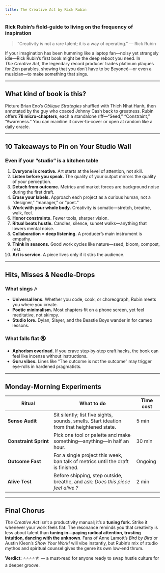 ```yaml
---
title: The Creative Act by Rick Rubin
---
```


<!-- # Tuning In to *The Creative Act: A Way of Being*   -->

### Rick Rubin’s field‑guide to living on the frequency of inspiration

> “Creativity is not a rare talent; it is a way of operating.” — Rick Rubin

If your imagination has been humming like a laptop fan—noisy yet strangely idle—Rick Rubin’s first book might be the deep reboot you need. In *The Creative Act*, the legendary record producer trades platinum plaques for Zen parables, showing that you don’t have to be Beyoncé—or even a musician—to make something that sings.

---

## What kind of book is this?

Picture Brian Eno’s *Oblique Strategies* shuffled with Thich Nhat Hanh, then annotated by the guy who coaxed Johnny Cash back to greatness. Rubin offers **78 micro‑chapters**, each a standalone riff—“Seed,” “Constraint,” “Awareness.” You can mainline it cover‑to‑cover or open at random like a daily oracle.

---

## 10 Takeaways to Pin on Your Studio Wall

### Even if your “studio” is a kitchen table

1. **Everyone is creative.** Art starts at the level of attention, not skill.  
2. **Listen before you speak.** The quality of your output mirrors the quality of your perception.  
3. **Detach from outcome.** Metrics and market forces are background noise during the first draft.  
4. **Erase your labels.** Approach each project as a curious human, not a “designer,” “manager,” or “poet.”  
5. **Work with your whole body.** Creativity is somatic—stretch, breathe, walk, feel.  
6. **Honor constraints.** Fewer tools, sharper vision.  
7. **Ritual beats hustle.** Candles, silence, sunset walks—anything that lowers mental noise.  
8. **Collaboration = deep listening.** A producer’s main instrument is empathy.  
9. **Think in seasons.** Good work cycles like nature—seed, bloom, compost, rest.  
10. **Art is service.** A piece lives only if it stirs the audience.

---

## Hits, Misses & Needle‑Drops

### What sings 🎶

* **Universal lens.** Whether you code, cook, or choreograph, Rubin meets you where you create.  
* **Poetic minimalism.** Most chapters fit on a phone screen, yet feel meditative, not skimpy.  
* **Studio lore.** Dylan, Slayer, and the Beastie Boys wander in for cameo lessons.

### What falls flat 🔇

* **Aphorism overload.** If you crave step‑by‑step craft hacks, the book can feel like incense without instructions.  
* **Guru vibes.** Lines like “The outcome is not the outcome” may trigger eye‑rolls in hardened pragmatists.

---

## Monday‑Morning Experiments

| Ritual | What to do | Time cost |
|--------|------------|-----------|
| **Sense Audit** | Sit silently; list five sights, sounds, smells. Start ideation from that heightened state. | 5 min |
| **Constraint Sprint** | Pick one tool or palette and make something—anything—in half an hour. | 30 min |
| **Outcome Fast** | For a single project this week, ban talk of metrics until the draft is finished. | Ongoing |
| **Alive Test** | Before shipping, step outside, breathe, and ask: *Does this piece feel alive ?* | 2 min |

---

## Final Chorus

*The Creative Act* isn’t a productivity manual; it’s a **tuning fork**. Strike it whenever your work feels flat. The resonance reminds you that creativity is less about talent than **tuning in—paying radical attention, trusting intuition, dancing with the unknown**. Fans of Anne Lamott’s *Bird by Bird* or Austin Kleon’s *Show Your Work!* will vibe instantly, but Rubin’s mix of studio mythos and spiritual counsel gives the genre its own low‑end thrum.

**Verdict:** ⭐⭐⭐⭐☆ — a must‑read for anyone ready to swap hustle culture for a deeper groove.

